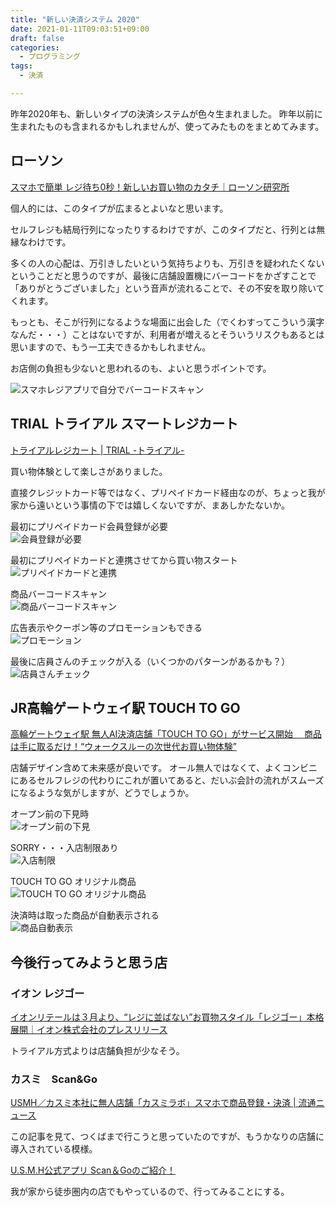 ```yaml
---
title: "新しい決済システム 2020"
date: 2021-01-11T09:03:51+09:00
draft: false
categories:
  - プログラミング
tags:
  - 決済

---
```


昨年2020年も、新しいタイプの決済システムが色々生まれました。
昨年以前に生まれたものも含まれるかもしれませんが、使ってみたものをまとめてみます。

## ローソン 

[スマホで簡単 レジ待ち0秒！新しいお買い物のカタチ｜ローソン研究所](https://www.lawson.co.jp/lab/app/art/1388837_8411.html)

個人的には、このタイプが広まるとよいなと思います。

セルフレジも結局行列になったりするわけですが、このタイプだと、行列とは無縁なわけです。

多くの人の心配は、万引きしたいという気持ちよりも、万引きを疑われたくないということだと思うのですが、最後に店舗設置機にバーコードをかざすことで「ありがとうございました」という音声が流れることで、その不安を取り除いてくれます。

もっとも、そこが行列になるような場面に出会した（でくわすってこういう漢字なんだ・・・）ことはないですが、利用者が増えるとそういうリスクもあるとは思いますので、もう一工夫できるかもしれません。

お店側の負担も少ないと思われるのも、よいと思うポイントです。

![スマホレジアプリで自分でバーコードスキャン](https://lh3.googleusercontent.com/Y1Wd9aRNEHfmFxwP-Pu55E90PzhL-oCSfmsFHtBIjclKRhEhZMgB4TcEsaByli4Nm8zGLdinP6AzyBpN6Z1LdXL44tNn5iaH5O9u66kzcXF0uyhC-OK3FvmK9lXGW2HLCh2iUYSF8SBE7kJ9NssiJGTiR9vZ7NETw553e97gXrDV9tzY1j0GDCsCxZf1KfnVReLJh5RhIb3qHC9hV70sTXPvN5EdV7ICL5TmoHFRJtsV3TQyn_XHbMiEodZWa-D8SZTI82A6kU9OXHQph2bW8muKnnifodTFAOYVjXn5N0Ma_YNCiydmzJ37ZEK7OrA7Ud8X6m0V3Ay6AbOuQTqxgW2rBKMbgHjzKPCYpqzQhNjflHtHPDGzveO-UQSkT_Z2VSps77s24VIwIGUWIN2e1xpuZLJaqM9A4PbyYXzvSbO1hImalYDQX1JowsI-jEy8JyL0ExvlgmPXG0LdjLo8zXOnHOD3hvWi9e9vh6RCvtuUpr02SU-A6yRVgI9J9QM89U0b2DyxteOvOnk1365hiicdoEQDzoVamg4NgQDWrmSzj5ylYsrlxQjdgLHnDR52lVQUV3PIGpQ5Z0b-0oQiG7hk6DBVCK4QsWIKQjbPOZPRnFF6O_sj-h6zCdrbTXAhiHRBAwNVn3Ft53Qr5nEasQXmicBlZXPHzeQrw8D0s7RY3Ewyzvl_WaSrH2MG9A=w240-no?authuser=0)

## TRIAL トライアル スマートレジカート

[トライアルレジカート | TRIAL -トライアル-](http://www.trial-net.co.jp/cp/regi-cart/index.html)

買い物体験として楽しさがありました。

直接クレジットカード等ではなく、プリペイドカード経由なのが、ちょっと我が家から遠いという事情の下では嬉しくないですが、まあしかたないか。

最初にプリペイドカード会員登録が必要  
![会員登録が必要](https://lh3.googleusercontent.com/-c0hyKh2ju660khP4qx33urMfP1dC7XjtP-sLbC-ALzCxNHm5YuDzxEknH8CqcGB1FcZqDIgeheBw5FPhyl5TQPO3IaNqFat1_Id5pNFZXeikJ1UVQJbwBxFXO2511Xzc2gS80OQ0dYk1RIBzlnqiL8l3rPY98PxNEvSNHNrGdjFvcX-Z-oWiSHpXuPRXavL_s1EOwhg7UxtTrH1q96R0I32ATkFjPevj2BnlTK838Ywi2YMR3peiAqZNP43popcyJ7LeILSA3EogSk51K6YeQoJbgKdTAE8vOXQs4nKXknnonQlVLnXodh5268gyc-Dq5hroquE6inKGiOGuLnAwWJiTmxaXv6ykbwNujtKCIgLx8nDgr1Rnaxc6LbPGt7HrD_Mj5aIcxY_6_fduiuvGchHMOCh7FYEWCoWCRYGIpKZFcwVkOtm3s0Qg5qVL74-Rye3MKkLRlHC_5mbQd-pK9gOaDFE_R8RRg5obphN3uq5HbDWtpo3Z2ovGkv5NUOII3xUyM0_klghCxA02294bhu7D05hUsKx2q11MpbKkvN-EHobbeC3blpMaD6vpSw4UcoqB0gIu-Y6XN5HcOooRbJdojaeig9EUSJOx_nU6sg3j0yp6JDMqMLTnJa0ziChB8daVqfkViFTXDmpOZZ_qMO6ZjHC_OyIYCwXfCtZgsmWv3mXhsy72BkMpvGkMA=w640-no?authuser=0)

最初にプリペイドカードと連携させてから買い物スタート  
![プリペイドカードと連携](https://lh3.googleusercontent.com/YpFJzlELCrbtKHY61aCQTTLuMrMp5ZoPQgkxYFiup7bhZ4UzQmyvcaFjlkfaQ-5vw6o_0Cltswl6MeRJY-DuLewQjVpVCyDWpm2Zcze2OwuHTw3rze-5ST41UhxhAYPLV54j7GdK8guuxhAmfv3yUpCOuvYiDZeOJ8lAWWaOBkIJ8PfRlMpcNfCDlaSbjXPlegALxQWLEEb2xKFgG4caxIfqQrYEFw8GP5rF28FfJQIERqLwEGqiWaMg_zICL6WWSgesBsUiokjcMidzjozVPrTWVRn2jRe-PzeNsgzl9QvA63ECJ_P_WH6Y8KlX9PopeWglZeCQe8iL8ZFzd1wQab2IoqfEHBtLDKaQ5OvMn272vuE_ST5I5AJ1N5xPLLnVeKuXMxqLU4mZJBtTrvN5ewMoNns0Mt_cA4gD12B3j-HN_U9TmPsBTOu1AnAau8jnt6QuMNr2k88Ij4B-IWmwKnLInTdHg_ST1PxeEGgpumvPrq5ZXEBFvcOGjL__dDWlRuJhyeTgLi0_MHhtwRkLJpB5hFgU_wOL_CJbSvdldBRXjM-9ZMeJBHjXzxzU0iZK6dsXhvS-q_V58Tk9GIR6tE3uR97B0r0hM1qieU570CGbYO5ehPV-2-YsldTAUA-pZA-hF7N4cxUG-LM9DbwIOKeHEKaKK_bl0h63jkvofIJGKzWCiYJOQu6MPMHeKQ=w240-no?authuser=0)

商品バーコードスキャン  
![商品バーコードスキャン](https://lh3.googleusercontent.com/SO-NKHFkgy3PmzqeRd_MaoENQPVOBSZAzQqkRVeTDByvrmZAl8tarerSgPugpS-_fK-lDnjtAOYxIFrB78XHxvBId8lhuMOUAnZzN_nhWp2SiBMunqs5RPBABsrS1Gu-kbZdgJ27_TUtmp28Y5eXKvqDFYA93TRCYY_ICtYnqzW1Rt3czJB5ZQDXmsIifdp-3hbiQwFcjJwK_rwvUEUwrlNWBZSSy5SbSTjJjRldUn_HrBCI2j7DvvJ0er5sGs6c-9fvvKC8FOKxAMuqsUTCG1dYHtQBdW0nIm_8ItLtQHNlWAQd2xajKUtWqqk5E27lvOJC0N8v-zzg4AVEskd3CGIFHrp_XOS6G9ShAVOsCQQOmlK4oxq5tYm-TQL-20kCORrfxN0c8Djw9CaXu72D6albx1xTSRNP7OsO9yeZ9MK4iuT-_9duvcjdVgkJE7x1ev3dnPrGIqzJi_Jj_d6wMjavC8Rxjpn6CLgcwiTheQ-kvydL8phu9k_i7I6qgLxh3Hyu5GFZGsQlO6rSSS12tF-4XTxbVEalIr8CUh8d5b5f4J2pyTIhaNmJDuexQt5THvB5DT0RVmHg91MNMAXJW-vxVR722UQY_ebzrTRFtJ5TOAnTjcsJOWid-Lw7dds97mDgs2JBXWsiT_eO7lrw-0il8RoAjq1PosiVeT-PZYZTmwVQXu4fViFXDpVO6g=w640-no?authuser=0)

広告表示やクーポン等のプロモーションもできる  
![プロモーション](https://lh3.googleusercontent.com/ECF9ZdRVw9hRbEiadjcrUNNuqKNXNl_5EiRYZUV3bMPUxGaHVo-M2pR_qcHVEhC9bzDyq_1UlX4dhI6bce-lFd1iTOHXK70lzzMJ66gJkBxEhL8n6OL5_we3diEU8wfl1MEf4BLJz8RF0u2PPm3h_O0Op6_GQ8E8S9IyUqIBLLNKwHxaQMsV9VC_IFZqu13hBtJagRK9tB39qHebmZlVdTI8GeKGaKjjchZU1TCfyWIja6QZB7EfGobz0cF5bHt9q8FSk1Q0eWEBYc1u3IH7md5CPUfjSNKb6Qe-Z02eF7Hv9fB9PC3DBhaB4HNn3OOwHoV4nWIlbHmVf_2hNWY4GNC_svzoUJYzpWPM7l31YAEByrQhD8ZY8PLSds6WqRO4LT4uHUI8unxphWl2njaASY-6NwPL3wtCcC86QT-kdMM2dQjUOGs1Dzsa4YWEcxrFwcA1R4HcmL9A9y2YSGqNqqLY-RVb6s-e5R3eCnN_lan9ZXfAzu2WnsCiVXClerAshn3uAz9ebWQqQf1zwGQjKUjYygulJPZTQGMC3pROU3C90wc3XwynDcVirZhL_-SYknMVkGRRyH9Kh9g5GXaZ0YKJotru0wT0DHWykjl7P4h3lIISJ_w8tlR7OqmMc4Tnx3C2eLfmw_OhdiNiSmDtgstGF2LGUH03rXu7AieveCUXTp-Somjy_CwsrXVAPw=w640-no?authuser=0)

最後に店員さんのチェックが入る（いくつかのパターンがあるかも？）  
![店員さんチェック](https://lh3.googleusercontent.com/MGn7C_UOCgO-mzBL0HUTWB02m_1dF0mJupAi0STi0xKhMSW6qqTvDgPV6J9Qcu1WQ1vYChGfVbTRJ7Tsv0DuEI0UUp7bkabNy1N6YqQ23-tGPKRugzqyNOQi_BO4jBW12rcLq_YSrsO3W1FDSPh1ZsFO0FLR2a10Jcoi4t7ByKrTgasw-LL02bv8UF2s4gherd_mcRhkdCm0NBlgrbYwJI4_2lV7oeFlWrA7HDVOySl56uz2qrIvn_JeR_hUhHF5aAT4jYTaP_npulKWllafB_eM1Jc_YaA-yfYr3qYqoCtt33wzsnO3C7YXkSf7yza27Xoc6q1T5vYTq47sym2y4haBfcV91cWGXV3AVQhPRotGdzNbdWJ4mEQF6cJdP96D37qFQJrMqo_4pu3slnFMqZqi2DBlUy9-vbvwKpgUeGyEmfTCOFBbGp1eWNorw2rRJsJYn8RNvXIaMhvBTEaDF7qR2shYnL1DCDDXrLF1tZXlsZl3T_r6WklZD9bHbePTjNnd-fhqVuOtUPqTOljB9qoynoauxWR6Nv4TUmKF6oE87744k4SFM-htDkxkXVPQYNLrJHwceX-2zGgUo0_Gy7aNp28MN7kk2SmMqBCOL2JZSeOy5HcYHRGpJa4580OD2xds8zuby2UYi3D7clB4b0h5Z3JR0iQSjvlUracVR5OqhHMfkxsZBip1yPpqGg=w640-no?authuser=0)

## JR高輪ゲートウェイ駅 TOUCH TO GO

[高輪ゲートウェイ駅  無人AI決済店舗「TOUCH TO GO」がサービス開始 　商品は手に取るだけ！“ウォークスルーの次世代お買い物体験”](https://ttg.co.jp/news/2020/03/1337/)

店舗デザイン含めて未来感が良いです。
オール無人ではなくて、よくコンビニにあるセルフレジの代わりにこれが置いてあると、だいぶ会計の流れがスムーズになるような気がしますが、どうでしょうか。

オープン前の下見時  
![オープン前の下見](https://lh3.googleusercontent.com/2_53KTC4HZVwYW3IEC4Z1lfPFt_I_8I1_ZrzHT3wcjmt79PI0e9CkGCCZ4t_dk3TlPIjVIUTDtDchjpYlDTr_oTQq9l8Csz6iMf7MTcY5nd8yLuw_XXgi-A_oI6RKFqo2NS_m5sMBTySkk7p3uDntjUWzxn7R3S9io0SM8JkLEa1NMgYl7oWjPjAwo3EbHcP9rWrgwrrMx8ZQ3AR-HgvL6KVMbOiLLqxNqJ_m5KO_x1OMPKLv7RuqwdM8hwumcD1bhc0-xrI2zffIp7mumNXv7xpg-5kP7vOhfO-SNLLRQdtRD7Z1V0SdcNLoYzJmevcs0AOoLqJ6cxroRbiyw1AH7UGfVJgZbrq5TG870aRfz6MguUWHjYdBFT66GY5eqJyVWapB9ATPDBUGKXmrlKf4GRd2c-lXq9g6z8W5YJl6nfMUxRz4XxNGlhM0ZvU0Z3YzBAo30fLUzzaRwKneG6symD3NF2Kb7AioDULnC8K7jHtOj0TpRoDRnQ_rAIkq3rPc2sy83JJqGFMNuLZlPsnqT9pgjag_z1v0-r8UUaK7VsS7nyJt7yHsE3ODBAVvFbPjRCvBN91mOvy3-FRz5yaNAjUQ3i2c1BC2Ud4yoEhihhDHjinpCXXHSpHTPppV7vyx_cOyQ2mNsysJWzArP38PZngwVHEKYregLxBkJNzPwDXkVPnwK21_2K5oYUrTg=w640-no?authuser=0)

SORRY・・・入店制限あり  
![入店制限](https://lh3.googleusercontent.com/YakiIeWxVb6Y2z1URGfyzjSgbJMKWaXPI7n8o6d7fTIidvnYDbXrXpf9gS872QpP1A7f8uDKx6Y5QHQXKgqOUeUlqufeOphqBGZEIzalliKbGlhKr-iN6ufH_pQfDZMqYUNizLTispdqbG3zlcargOZpQVmoxiwFXHtMMmPYSIIlHnsE_v8bSP6JcexqrxXq0LLPFzwW20F2tZLQKMaopnKIZqgwtuIOeRf8vDmcl7A3AAqjaMP_frBwhDg3v3sCWF4tnnDZmXlkzWisJUQxWbmg3tBEs0DI283KUWdZYYYYXWR2u4cKZOvLc8INJIIqNyT1OgI2WZiueQ1xTHnsWcd2D3Nk9vA9bxRirfwHOH2lG2ycOfvQSvssdj7WAvKPyp9PLNnkOBuHCuQvMKtV2lEZ5f-v91Wm8KzCwuQQtu0oB9xD2aAKHK8Ysh8g9kR4RfkvfQsv2K7iM00fd5b9CwGeNf9dNG9aldV_qbaVvkP1O3Yrz48DUJz7ZhU3SzThmAGHd9JbDfJt-fpT_P2XMQyOgpDNtb4zmlIQcp6dYm_DA96g1yKtSg9T6EzrwYAyRIhyppSQHRM1U5vcK9C-1wCiSqopAMwnSE2vN_uZGACN4UiG7EoaPqtgLkLtGwmwoqA3M_lhrtuf8jlb262APmiJ5fMBY1dL-wzT0664zwrq4MgBscJp8rB0sqQPMA=w240-no?authuser=0)

TOUCH TO GO オリジナル商品  
![TOUCH TO GO オリジナル商品](https://lh3.googleusercontent.com/0mQKTl7284y0YDbvwJILmJfqkaQlanXq4GroJBNDHqOBs7bmo3vfbyYzi_hwmNXw7V9fL8qsR-4chn0BIFJCZ6qX4o5Lke3BUPc_8WRf4M0Yily2uY4NETYieLJMjF6JBLM__QWriD54QdBXjrCNeyf9-TxVKXsEYgt5HxNp3eFUR4wdjFHwQffh7Ze_jxbeT_H8hWTtSrcj_8hpUUenS8vgD8WL9l8gTcI-dBxIRDrkovtAY33PW-u7nGJwpU_declSuJTdG144w3WRUrShyx0majKyhx1QDkI90SRGaPUusg3e_-3wJfVuLjiJUQMLCPEVpMSuBlKaChpUYWrfuzv5SG1xGkCw_BT6rNuWEVbBhBEzh3kURszafZ1iswXSYmN2BXn6wCnHi_bz0lgj5FHEpaF9B77aegyRw4AAJ3uQ2sqAdO9o24Ta1g5bweMx9MQQIq0LAg-1GQXemX82ZsXmiC_zR-32UXN4Wjfti4NtCjpnyAxe2lRZ1hLUJ7ryxrA0fGDAUMm47stu_1O9YtENedzn7MBQHreG4buooSG8iLF_dRbrF4MMnJnFVl4_-pdZkmOZqP-O-8VweAIy2F12m65ShAApilbQQZuqUrjE7eS-2CvrvJisqsnGFbm0Hvk22LoptmpmIMr5821kteITRsT1aad1f_CCD4ywEgna7MjkscKz_YPhsQ7Zqw=w240-no?authuser=0)

決済時は取った商品が自動表示される  
![商品自動表示](https://lh3.googleusercontent.com/H-myGGWguQnL8rMhNDQJk-bZG4ygp-TScO8gX-PZKwVagCqDnrlzC9WGnW8IzhvxbK_wKURzBz1-_Zwx2SPOqQttxnUQaH43DPFDkNaJggOUWv6XXdKJSViDKq1YfC8kono7Ih2ZLSY0HJjrM3zVfOsFmZMV3JiQUg_pGEWUh1DDKzRyALdSdI_uQ6Mi1yqdgDb9uPINS3Vn0GpJ8i8VaZANia8_46EL7whJ0J33n0gaqL8Xnb7YQOcT1c8nZgilSxR2yGCLafiy7G_3Pa2dnPYvohA73bzddq3b-Z5OjDl7f3udGySl4dVtEktu-59eiiuJ8D5UOPPQLRZ8MvNwvw53KKnTms3tx8shAAvlkbLz5ps7zXkohd2Cm3CfnAuKA3L_83dkeyAwkBzZ5eCN-rMgPB84LQbjqfsK797PikFpJ1v1l1mSHIeuJhVC2Ea39-zeO5cbEDNFKRcg_fcFPKoN4PEPstgWbjYAQ0K9uEFYazgH1U7oBVwqMdzaogMuBBstaTVI1YlBasqBFVsTbY2xO_ZteJTmf6VRXxewsTLZkHC5zwMOKOdpkUjV5SeRZWAKXXYPHG_0ZbUVzTYnajULEhBjvJzg-njZ-RlWd0UVLouKL5VQlRJYsVD063QkNZ8WN3XvKJgfk8iY4AqrL_BncZSXPHB_SO5E6gSYOp68aqZ4QSDU4FGQRJLS5A=w640-no?authuser=0)

## 今後行ってみようと思う店

### イオン レジゴー

[イオンリテールは３月より、“レジに並ばない”お買物スタイル「レジゴー」本格展開｜イオン株式会社のプレスリリース](https://prtimes.jp/main/html/rd/p/000002064.000007505.html)

トライアル方式よりは店舗負担が少なそう。

### カスミ　Scan&Go

[USMH／カスミ本社に無人店舗「カスミラボ」スマホで商品登録・決済 | 流通ニュース](https://www.ryutsuu.biz/it/l102144.html)

この記事を見て、つくばまで行こうと思っていたのですが、もうかなりの店舗に導入されている模様。

[U.S.M.H公式アプリ Scan＆Goのご紹介！](https://www.usmh.co.jp/app/)

我が家から徒歩圏内の店でもやっているので、行ってみることにする。
